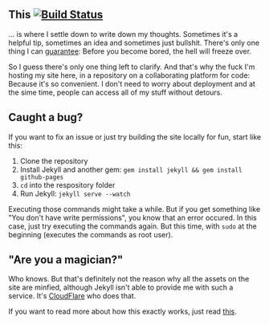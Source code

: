 ## This [![Build Status](https://travis-ci.org/leo/leo.github.io.svg?branch=master)][1]

... is where I settle down to write down my thoughts. Sometimes it's a helpful tip, sometimes an idea and sometimes just bullshit. There's only one thing I can [guarantee][2]: Before you become bored, the hell will freeze over.

So I guess there's only one thing left to clarify. And that's why the fuck I'm hosting my site here, in a repository on a collaborating platform for code: Because it's so convenient. I don't need to worry about deployment and at the sime time, people can access all of my stuff without detours.

## Caught a bug?

If you want to fix an issue or just try building the site locally for fun, start like this:

1. Clone the repository
2. Install Jekyll and another gem: `gem install jekyll && gem install github-pages`
3. `cd` into the respository folder
4. Run Jekyll: `jekyll serve --watch`

Executing those commands might take a while. But if you get something like "You don't have write permissions", you know that an error occured. In this case, just try executing the commands again. But this time, with `sudo` at the beginning (executes the commands as root user).

## "Are you a magician?"

Who knows. But that's definitely not the reason why all the assets on the site are minfied, although Jekyll isn't able to provide me with such a service. It's [CloudFlare][3] who does that.

If you want to read more about how this exactly works, just read [this][4].

[1]: https://travis-ci.org/leo/leo.github.io
[2]: https://developers.google.com/speed/pagespeed/insights/?url=leo.im
[3]: http://cloudflare.com
[4]: http://leo.im/notes/breaking-light-speed-with-cloudflare/
